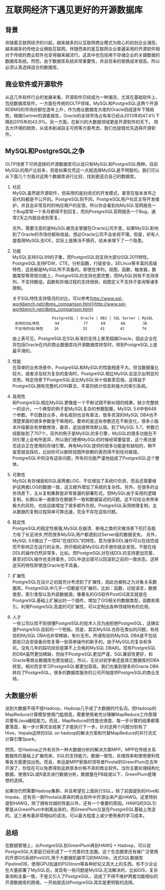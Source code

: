 # 互联网经济下遇见更好的开源数据库

## 背景
伴随着互联网经济的兴起，越来越多的以互联网商业模式为核心的初创企业涌现，越来越多的传统企业拥抱互联网。伴随而来的是互联网企业普遍采用的开源软件相对于传统的商业软件也变得越来越流行。这其中也包括用于存储企业的关键数据的数据库系统。然而，由于数据库系统非常重要性，并且将来的替换成本很高，所以必须认真选择适合的数据库。

## 商业软件或开源软件
从这几年软件行业的发展来看，开源软件已经成为一种潮流，尤其在基础软件上，包括数据库软件。一方面在传统的OLTP领域，MySQL和PostgreSQL这两个开源RDBMS的市场份额在逐年上升，作为商业数据库大佬的Oracle则成逐年下降趋势。根据Gartner的调查报告，Oracle的全球市场占有率已经从2013年的47.4%下降到2015年的43.9%。另一方面，在新兴的大数据领域更是开源软件的天下。
除去大环境的趋势，从成本削减自主可控等方面考虑，我们也提倡优先选择开源软件。

## MySQL和PostgreSQL之争
OLTP场景下可供选择的开源数据库可以说只有MySQL和PostgreSQL两种。目前MySQL的用户比较多，但是如果仅凭这一点就选择MySQL是不明智的。我们可以从下面几个方面对这两个数据库进行比较，找到更适合自己的数据库。

1. 社区  
MySQL虽然是开源软件，但采用的是封闭式的开发模式，甚至在版本发布之前代码都是不公开的。PostgreSQL则不同，PostgreSQL用户社区主导开发维护，并且会非常及时的响应用户的反馈。所以你会看到向MySQL官网报告一个Bug常常一个多月都得不到回复，而向PostgreSQL官网报告一个Bug，通常2天之内就会收到答复。

	另外，需要注意的是MySQL被完全掌握在Oracle公司手里，如果MySQL影响到了Oracle的市场份额和收益，想必Oracle公司不会坐视不理。但是，却有人提倡用MySQL去IOE，实际上是换汤不换药，给未来埋下了一个隐患。

2. 功能  
MySQL支持SQL99的子集，而PostgreSQL则支持大部分SQL2011特性。PostgreSQL支持FDW，CTE，分析函数，行级安全，SELinux等丰富的高级特性，这些都是MySQL所不具备的。即使在序列，视图，函数，触发器，数据类型等常规功能上，PostgreSQL的支持也更完整，而MySQL则有不支持序列，不支持数组，函数和存储过程的支持很弱，视图定义不支持子查询等诸多限制。

	关于SQL特性支持情况的对比，可以参考[http://www.sql-workbench.net/dbms_comparison.html](http://www.sql-workbench.net/dbms_comparison.html)
	
		                 PostgreSQL | Oracle | DB2 | SQL Server | MySQL
		支持的SQL特性       94           77      69       68        36
		不支持的SQL特性     16           33      41       42        74 
	
	由上表可见，PostgreSQL在SQL标准的支持上甚至超越Oracle，因此企业在将包括Oracle在内的商业数据库向开源数据库转型时，转到PostgreSQL上是最平滑的。

3. 性能   
在简单的业务场景中，PostgreSQL和MySQL的性能相差不大。但当数据量比较大，或者涉及较为复杂的查询时，PostgreSQL相比MySQL会显示出明显的优势。特定场景下PostgreSQL会比MySQL快十倍甚至百倍。这得益于PostgreSQL拥有完整的JOIN算法，丰富的统计信息和强大的索引系统。

4. 易用性   
和PostgreSQL相比MySQL更像是一个不断试错不断纠错的结果，缺少完整统一的设计。一个典型的例子是MySQL复杂的参数配置，MySQL 5.6中有648个参数，不仅数目众多，命名规则也没有章法，很多资深的MySQL DBA也不清楚里面的很多参数是干嘛用的。要命的是这些参数还在不断变化，很多小版本升级都会有参数修改，废弃，追加或修改默认值。到了MySQL 5.7，参数已经膨胀到了707个。另外的例子是MySQL的多引擎，MySQL的很多功能在不同引擎上会有所差异，所以我们使用MySQL的时候经常要留意，这个用法是否适合正在使用的存储引擎。再有MySQL提供的很多功能是有缺陷的，稍不留意就会踩坑，比如你可以删除视图所依赖的表而得不到任何报错。PostgreSQL中则没有这些问题，所有的功能严谨地组成了PostgreSQL这个整体。

5. 可靠性   
MySQL有存储层和SQL层两套LOG，不仅增加了系统IO负担，而且还需要维护这两套LOG的数据一致，这又额外增加了系统的复杂性。另外，在很多的业务场景下，主从复制集群是非常普遍的部署形式。但MySQL由于采用的逻辑复制，长期以来一直都存在数据不一致和数据延迟的问题。这不仅给业务带来极大的风险，也给运维增加了很多额外负担。PostgreSQL采用物理复制，主从数据的复制过程简单可靠迅速，完全不存在这些问题。

6. 稳定性   
PostgreSQL的稳定性极强,MySQL在崩溃、断电之类的灾难场景下抗打击能力有了长足进步,然而很多MySQL用户都遇到过Server级的数据丢失。
另外，MySQL 5.6推出了一项叫"在线DDL"的特性，意为很多DDL操作可以在线完成而不影响正在运行的业务。但仔细阅读MySQL的手册你就会发现，不能在线DDL的操作仍然非常多，比如。而PostgreSQL对在线DDL的支持更加完善，甚至对DDL操作也支持事务，DDL中途出错可以回滚到之前的一致状态，这样逆天的特性即使连Oracle也不具备。

7. 扩展性   
PostgreSQL在设计之初就充分考虑到了扩展性，因此也被称之为对象关系数据库。PostgreSQL中几乎一切都是可扩展的，比如：函数，过程语言，数据类型，索引类型以及外部数据源。像著名的GIS软件PostGiS其实就是在PostgreSQL基础上扩展出的一个插件，增加了GIS相关的数据类型，函数和索引。利用PostgreSQL高度的可扩展性，可以定制出各种领域特有的应用。

8. 人才   
一些公司以找不到很懂PostgreSQL的技术人员为由拒绝PostgreSQL，这确实是PostgreSQL目前的一个短板。但是，其实MySQL也存在类似的问题，有经验的MySQL DBA也非常稀缺，有价无市。所谓有验的MySQL DBA是不包括那些只会安装备份恢复等一些简单操作的新手的。由于MySQL的复杂和多坑，没有几年的踩坑经验是算不上合格的MySQL DBA的。现有PostgreSQL的DBA虽然更加稀缺，但由于PostgreSQL更加严谨，SQL兼容性更好，和Oracle等商业数据库也更加接近，所以，无论对初学者还是其它数据库的DBA转型，相对而言学习PostgreSQL都更加容易。我们也看到很多的Oracle DBA转向了PostgreSQL，很多的数据库服务的公司开始提供PostgreSQL的商业支持。


## 大数据分析   
谈到大数据不得不提Hadoop，Hadoop几乎成了大数据的代名词。但Hadoop的MapReduce计算模型使用门槛很高，需要使用者充分理解MapReduce工作原理并要有Java编程能力。而且，MapReduce的性能也很差，每一步计算的结果都需要落盘，每一步计算完全结束了才能执行下一步。针对这两个问题分别有了Hive，Impala这样的SQL on hadoop的解决方案和代替MapReduce的并行流式计算引擎Spark。

然而，在Hadoop之外有另外一种大数据分析的解决方案MPP。MPP在传统关系数据库的基础上扩展而来，SQL的支持能力，数据一致性，处理效率和使用便利性等各方面更加出色。而且，幸运是MPP家族的领导者Pivotal的GreenPlum在去年开源了，你现在可以免费得到这款原本价格不菲的商业软件。当你主要处理结构化数据，使用SQL或R语言进行数据分析，数据量在PB级或以下，GreenPlum是理想的选择。

如果你仍然需要Hadoop集群，并且希望在上面执行SQL，除了前面提到的Hive和Impala，还有另一款Pivotal从原来的商业软件中开源出来产品HAWQ。这里特别提到HAWQ，除了拥有优越的性能以外，还有一个重要的原因。HAWQ的SQL引擎是从GreenPlum中剥离出来的，而GreenPlum又是在PostgreSQL基础上改造的。这三者有着非常相似的语法，可以最大程度上减少使用者的学习成本。

## 总结
在数据管理上，从PostgreSQL到GreenPlum再到HAWQ + Hadoop，可以说PostgreSQL大家庭已经形成了一个完善的生态圈。这个生态圈里还有被广泛使用的开源GIS系统PostGIS,用于大数据机器学习的MADlib，流式SQL数据库PipelineDB，使用GPU加速的PGStrom等各种好玩又高大上的东西。有不少企业在大量部署了MySQL后，发现有一些问题是MySQL无法解决的，比如GIS，复杂查询和主备一致，于是又引入了PostgreSQL，造成了不得不维护两套功能相似的开源数据库的困境。一开始就选对PostgreSQL其实是更明智的选择。









